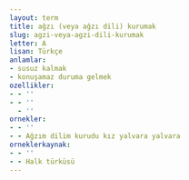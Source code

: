 ```yaml
---
layout: term
title: ağzı (veya ağzı dili) kurumak
slug: agzi-veya-agzi-dili-kurumak
letter: A
lisan: Türkçe
anlamlar:
- susuz kalmak
- konuşamaz duruma gelmek
ozellikler:
- - ''
- - ''
  - ''
ornekler:
- - ''
- - Ağzım dilim kurudu kız yalvara yalvara
orneklerkaynak:
- - ''
- - Halk türküsü
---
```

